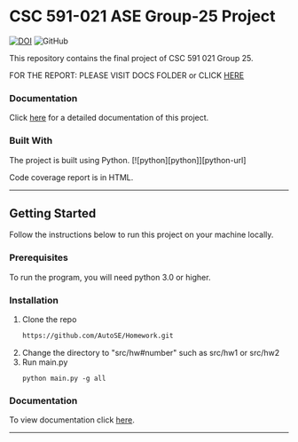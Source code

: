 # CSC 591-021 ASE Group-25 Project
[![DOI](https://zenodo.org/badge/629184365.svg)](https://zenodo.org/badge/latestdoi/629184365)
![GitHub](https://img.shields.io/github/license/AutoSE/Project)


This repository contains the final project of CSC 591 021 Group 25.

FOR THE REPORT: PLEASE VISIT DOCS FOLDER or CLICK [HERE](https://github.com/AutoSE/Project/blob/main/docs/Report_Group25.pdf)

### Documentation
Click [here](https://autose.github.io/Homework/) for a detailed documentation of this project.

### Built With

The project is built using Python.
[![python][python]][python-url]

Code coverage report is in HTML. 
<hr />

## Getting Started

Follow the instructions below to run this project on your machine locally.

### Prerequisites

To run the program, you will need python 3.0 or higher.

### Installation
1. Clone the repo
   ```sh
   https://github.com/AutoSE/Homework.git
   ```
2. Change the directory to "src/hw#number" such as src/hw1 or src/hw2
3. Run main.py
   ```
   python main.py -g all
   ```
### Documentation
To view documentation click [here](https://autose.github.io/Homework/).

<hr />
